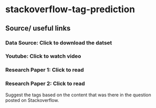 # stackoverflow-tag-prediction
## Source/ useful links
### Data Source: Click to download the datset
### Youtube: Click to watch video
### Research Paper 1: Click to read
### Research Paper 2: Click to read
Suggest the tags based on the content that was there in the question posted on Stackoverflow.
